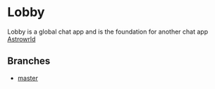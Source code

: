 # Lobby
 
Lobby is a global chat app and is the foundation for another chat app [Astrowrld](https://github.com/listentothefrog/astrowrld)

## Branches 

- [master](https://github.com/listentothefrog/lobby) 
